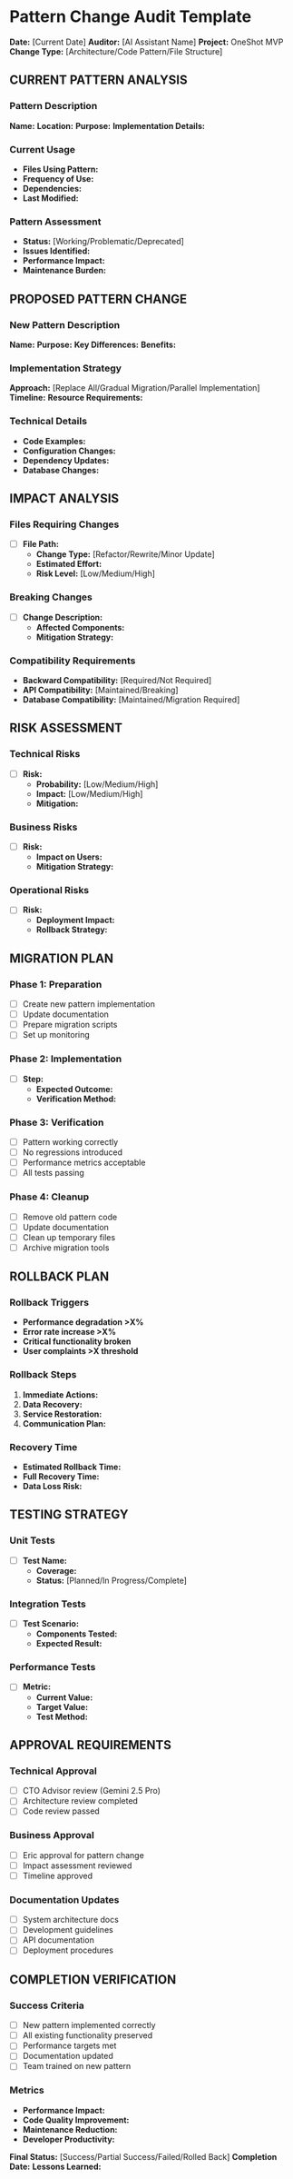 # Pattern Change Audit Template

**Date:** [Current Date]
**Auditor:** [AI Assistant Name]
**Project:** OneShot MVP
**Change Type:** [Architecture/Code Pattern/File Structure]

## CURRENT PATTERN ANALYSIS

### Pattern Description
**Name:** 
**Location:** 
**Purpose:** 
**Implementation Details:** 

### Current Usage
- **Files Using Pattern:** 
- **Frequency of Use:** 
- **Dependencies:** 
- **Last Modified:** 

### Pattern Assessment
- **Status:** [Working/Problematic/Deprecated]
- **Issues Identified:** 
- **Performance Impact:** 
- **Maintenance Burden:** 

## PROPOSED PATTERN CHANGE

### New Pattern Description
**Name:** 
**Purpose:** 
**Key Differences:** 
**Benefits:** 

### Implementation Strategy
**Approach:** [Replace All/Gradual Migration/Parallel Implementation]
**Timeline:** 
**Resource Requirements:** 

### Technical Details
- **Code Examples:** 
- **Configuration Changes:** 
- **Dependency Updates:** 
- **Database Changes:** 

## IMPACT ANALYSIS

### Files Requiring Changes
- [ ] **File Path:** 
  - **Change Type:** [Refactor/Rewrite/Minor Update]
  - **Estimated Effort:** 
  - **Risk Level:** [Low/Medium/High]

### Breaking Changes
- [ ] **Change Description:** 
  - **Affected Components:** 
  - **Mitigation Strategy:** 

### Compatibility Requirements
- **Backward Compatibility:** [Required/Not Required]
- **API Compatibility:** [Maintained/Breaking]
- **Database Compatibility:** [Maintained/Migration Required]

## RISK ASSESSMENT

### Technical Risks
- [ ] **Risk:** 
  - **Probability:** [Low/Medium/High]
  - **Impact:** [Low/Medium/High]
  - **Mitigation:** 

### Business Risks
- [ ] **Risk:** 
  - **Impact on Users:** 
  - **Mitigation Strategy:** 

### Operational Risks
- [ ] **Risk:** 
  - **Deployment Impact:** 
  - **Rollback Strategy:** 

## MIGRATION PLAN

### Phase 1: Preparation
- [ ] Create new pattern implementation
- [ ] Update documentation
- [ ] Prepare migration scripts
- [ ] Set up monitoring

### Phase 2: Implementation
- [ ] **Step:** 
  - **Expected Outcome:** 
  - **Verification Method:** 

### Phase 3: Verification
- [ ] Pattern working correctly
- [ ] No regressions introduced
- [ ] Performance metrics acceptable
- [ ] All tests passing

### Phase 4: Cleanup
- [ ] Remove old pattern code
- [ ] Update documentation
- [ ] Clean up temporary files
- [ ] Archive migration tools

## ROLLBACK PLAN

### Rollback Triggers
- **Performance degradation >X%**
- **Error rate increase >X%**
- **Critical functionality broken**
- **User complaints >X threshold**

### Rollback Steps
1. **Immediate Actions:** 
2. **Data Recovery:** 
3. **Service Restoration:** 
4. **Communication Plan:** 

### Recovery Time
- **Estimated Rollback Time:** 
- **Full Recovery Time:** 
- **Data Loss Risk:** 

## TESTING STRATEGY

### Unit Tests
- [ ] **Test Name:** 
  - **Coverage:** 
  - **Status:** [Planned/In Progress/Complete]

### Integration Tests
- [ ] **Test Scenario:** 
  - **Components Tested:** 
  - **Expected Result:** 

### Performance Tests
- [ ] **Metric:** 
  - **Current Value:** 
  - **Target Value:** 
  - **Test Method:** 

## APPROVAL REQUIREMENTS

### Technical Approval
- [ ] CTO Advisor review (Gemini 2.5 Pro)
- [ ] Architecture review completed
- [ ] Code review passed

### Business Approval
- [ ] Eric approval for pattern change
- [ ] Impact assessment reviewed
- [ ] Timeline approved

### Documentation Updates
- [ ] System architecture docs
- [ ] Development guidelines
- [ ] API documentation
- [ ] Deployment procedures

## COMPLETION VERIFICATION

### Success Criteria
- [ ] New pattern implemented correctly
- [ ] All existing functionality preserved
- [ ] Performance targets met
- [ ] Documentation updated
- [ ] Team trained on new pattern

### Metrics
- **Performance Impact:** 
- **Code Quality Improvement:** 
- **Maintenance Reduction:** 
- **Developer Productivity:** 

**Final Status:** [Success/Partial Success/Failed/Rolled Back]
**Completion Date:** 
**Lessons Learned:** 